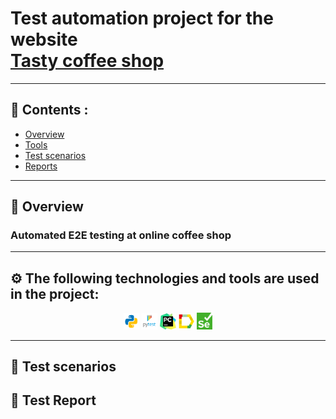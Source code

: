 # Test automation project for the website <br> <a target="_blank" href="https://shop.tastycoffee.ru/">Tasty coffee shop</a>

---

## :open_book: Contents :
- [Overview](#triangular_flag_on_post-Overview)
- [Tools](#gear-The-following-technologies-and-tools-are-used-in-the-project)
- [Test scenarios](#triangular_flag_on_post-Test-scenarios)
- [Reports](#triangular_flag_on_post-Test-Report)

---
## :triangular_flag_on_post: Overview
### Automated E2E testing at online coffee shop

---
## :gear: The following technologies and tools are used in the project:
<p align="center">
    <img width="5%" title="Python" src="https://github.com/Emily-code/Emily-code/blob/main/images/python.png">
    <img width="5%" title="Pytest" src="https://github.com/Emily-code/Emily-code/blob/main/images/pytest.png">
    <img width="5%" title="PyCharm" src="https://github.com/Emily-code/Emily-code/blob/main/images/pycharm.png">
    <img width="5%" title="Allure Report" src="https://github.com/Emily-code/Emily-code/blob/main/images/allure_report.png">
    <img width="5%" title="Selenium" src="https://github.com/Emily-code/Emily-code/blob/main/images/selenium.png">
</p>


---
## :triangular_flag_on_post: Test scenarios



## :triangular_flag_on_post: Test Report
